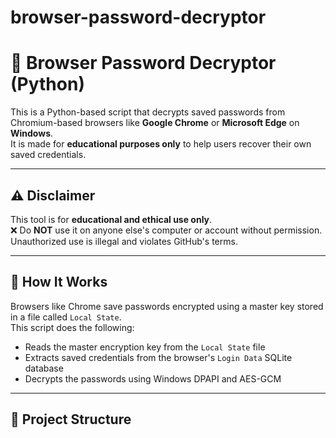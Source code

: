 # browser-password-decryptor
# 🔐 Browser Password Decryptor (Python)

This is a Python-based script that decrypts saved passwords from Chromium-based browsers like **Google Chrome** or **Microsoft Edge** on **Windows**.  
It is made for **educational purposes only** to help users recover their own saved credentials.

---

## ⚠️ Disclaimer

This tool is for **educational and ethical use only**.  
❌ Do **NOT** use it on anyone else's computer or account without permission.  
Unauthorized use is illegal and violates GitHub's terms.

---

## 🧠 How It Works

Browsers like Chrome save passwords encrypted using a master key stored in a file called `Local State`.  
This script does the following:

- Reads the master encryption key from the `Local State` file
- Extracts saved credentials from the browser's `Login Data` SQLite database
- Decrypts the passwords using Windows DPAPI and AES-GCM

---

## 📂 Project Structure

